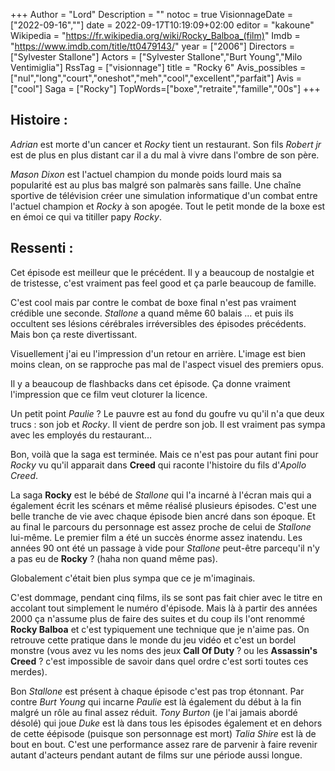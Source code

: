 +++
Author = "Lord"
Description = ""
notoc = true
VisionnageDate = ["2022-09-16",""]
date = 2022-09-17T10:19:09+02:00
editor = "kakoune"
Wikipedia = "https://fr.wikipedia.org/wiki/Rocky_Balboa_(film)"
Imdb = "https://www.imdb.com/title/tt0479143/"
year = ["2006"]
Directors = ["Sylvester Stallone"]
Actors = ["Sylvester Stallone","Burt Young","Milo Ventimiglia"]
RssTag = ["visionnage"]
title = "Rocky 6"
Avis_possibles = ["nul","long","court","oneshot","meh","cool","excellent","parfait"]
Avis = ["cool"] 
Saga = ["Rocky"]
TopWords=["boxe","retraite","famille","00s"]
+++
## Histoire :
*Adrian* est morte d'un cancer et *Rocky* tient un restaurant.
Son fils *Robert jr* est de plus en plus distant car il a du mal à vivre dans l'ombre de son père.

*Mason Dixon* est l'actuel champion du monde poids lourd mais sa popularité est au plus bas malgré son palmarès sans faille.
Une chaîne sportive de télévision créer une simulation informatique d'un combat entre l'actuel champion et *Rocky* à son apogée.
Tout le petit monde de la boxe est en émoi ce qui va titiller papy *Rocky*.

## Ressenti :
Cet épisode est meilleur que le précédent.
Il y a beaucoup de nostalgie et de tristesse, c'est vraiment pas feel good et ça parle beaucoup de famille.

C'est cool mais par contre le combat de boxe final n'est pas vraiment crédible une seconde.
*Stallone* a quand même 60 balais … et puis ils occultent ses lésions cérébrales irréversibles des épisodes précédents.
Mais bon ça reste divertissant.

Visuellement j'ai eu l'impression d'un retour en arrière.
L'image est bien moins clean, on se rapproche pas mal de l'aspect visuel des premiers opus.

Il y a beaucoup de flashbacks dans cet épisode.
Ça donne vraiment l'impression que ce film veut cloturer la licence.

Un petit point *Paulie* ?
Le pauvre est au fond du goufre vu qu'il n'a que deux trucs : son job et *Rocky*.
Il vient de perdre son job.
Il est vraiment pas sympa avec les employés du restaurant…

Bon, voilà que la saga est terminée.
Mais ce n'est pas pour autant fini pour *Rocky* vu qu'il apparait dans **Creed** qui raconte l'histoire du fils d'*Apollo Creed*.

La saga **Rocky** est le bébé de *Stallone* qui l'a incarné à l'écran mais qui a également écrit les scénars et même réalisé plusieurs épisodes.
C'est une belle tranche de vie avec chaque épisode bien ancré dans son époque.
Et au final le parcours du personnage est assez proche de celui de *Stallone* lui-même.
Le premier film a été un succès énorme assez inatendu.
Les années 90 ont été un passage à vide pour *Stallone* peut-être parcequ'il n'y a pas eu de **Rocky** ? (haha non quand même pas).

Globalement c'était bien plus sympa que ce je m'imaginais.

C'est dommage, pendant cinq films, ils se sont pas fait chier avec le titre en accolant tout simplement le numéro d'épisode.
Mais là à partir des années 2000 ça n'assume plus de faire des suites et du coup ils l'ont renommé **Rocky Balboa** et c'est typiquement une technique que je n'aime pas.
On retrouve cette pratique dans le monde du jeu vidéo et c'est un bordel monstre (vous avez vu les noms des jeux **Call Of Duty** ? ou les **Assassin's Creed** ? c'est impossible de savoir dans quel ordre c'est sorti toutes ces merdes).

Bon *Stallone* est présent à chaque épisode c'est pas trop étonnant.
Par contre *Burt Young* qui incarne *Paulie* est là également du début à la fin malgré un rôle au final assez réduit.
*Tony Burton* (je l'ai jamais abordé désolé) qui joue *Duke* est là dans tous les épisodes également et en dehors de cette éépisode (puisque son personnage est mort) *Talia Shire* est là de bout en bout.
C'est une performance assez rare de parvenir à faire revenir autant d'acteurs pendant autant de films sur une période aussi longue.
